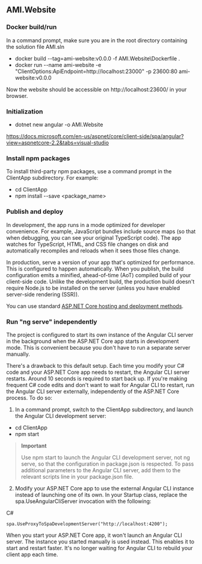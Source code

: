 ## AMI.Website

### Docker build/run

In a command prompt, make sure you are in the root directory containing the solution file AMI.sln

* docker build --tag=ami-website:v0.0.0 -f AMI.Website\Dockerfile .
* docker run --name ami-website -e "ClientOptions:ApiEndpoint=http://localhost:23000" -p 23600:80 ami-website:v0.0.0

Now the website should be accessible on http://localhost:23600/ in your browser.

### Initialization

* dotnet new angular -o AMI.Website

https://docs.microsoft.com/en-us/aspnet/core/client-side/spa/angular?view=aspnetcore-2.2&tabs=visual-studio

### Install npm packages

To install third-party npm packages, use a command prompt in the ClientApp subdirectory. For example:

* cd ClientApp
* npm install --save <package_name>

### Publish and deploy

In development, the app runs in a mode optimized for developer convenience. 
For example, JavaScript bundles include source maps (so that when debugging, you can see your original TypeScript code). 
The app watches for TypeScript, HTML, and CSS file changes on disk and automatically recompiles and reloads when it sees those files change.

In production, serve a version of your app that's optimized for performance. 
This is configured to happen automatically. 
When you publish, the build configuration emits a minified, ahead-of-time (AoT) compiled build of your client-side code. 
Unlike the development build, the production build doesn't require Node.js to be installed on the server (unless you have enabled server-side rendering (SSR)).

You can use standard [ASP.NET Core hosting and deployment methods](https://docs.microsoft.com/en-us/aspnet/core/host-and-deploy/index?view=aspnetcore-2.2).

### Run "ng serve" independently

The project is configured to start its own instance of the Angular CLI server in the background when the ASP.NET Core app starts in development mode. 
This is convenient because you don't have to run a separate server manually.

There's a drawback to this default setup. Each time you modify your C# code and your ASP.NET Core app needs to restart, the Angular CLI server restarts. 
Around 10 seconds is required to start back up. 
If you're making frequent C# code edits and don't want to wait for Angular CLI to restart, run the Angular CLI server externally, independently of the ASP.NET Core process. 
To do so:

1. In a command prompt, switch to the ClientApp subdirectory, and launch the Angular CLI development server:
  * cd ClientApp
  * npm start

> **Important**
> 
> Use npm start to launch the Angular CLI development server, not ng serve, so that the configuration in package.json is respected. 
> To pass additional parameters to the Angular CLI server, add them to the relevant scripts line in your package.json file.

2. Modify your ASP.NET Core app to use the external Angular CLI instance instead of launching one of its own. 
In your Startup class, replace the spa.UseAngularCliServer invocation with the following:

C#
```
spa.UseProxyToSpaDevelopmentServer("http://localhost:4200");
```

When you start your ASP.NET Core app, it won't launch an Angular CLI server. 
The instance you started manually is used instead. 
This enables it to start and restart faster. 
It's no longer waiting for Angular CLI to rebuild your client app each time.

